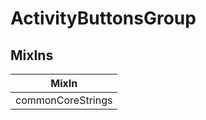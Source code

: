 # ActivityButtonsGroup

## MixIns

<!-- @vuese:ActivityButtonsGroup:mixIns:start -->
|MixIn|
|---|
|commonCoreStrings|

<!-- @vuese:ActivityButtonsGroup:mixIns:end -->

